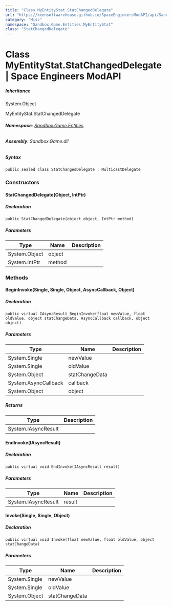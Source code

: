 ```yaml
---
title: "Class MyEntityStat.StatChangedDelegate"
url: "https://keensoftwarehouse.github.io/SpaceEngineersModAPI/api/Sandbox.Game.Entities.MyEntityStat.StatChangedDelegate.html"
category: "Misc"
namespace: "Sandbox.Game.Entities.MyEntityStat"
class: "StatChangedDelegate"
---
```


# Class MyEntityStat.StatChangedDelegate | Space Engineers ModAPI

##### Inheritance

System.Object

MyEntityStat.StatChangedDelegate

###### **Namespace**: [Sandbox.Game.Entities](https://keensoftwarehouse.github.io/SpaceEngineersModAPI/api/Sandbox.Game.Entities.html)

###### **Assembly**: Sandbox.Game.dll

##### Syntax

```
public sealed class StatChangedDelegate : MulticastDelegate
```

### [](#constructors)Constructors

#### [](#Sandbox_Game_Entities_MyEntityStat_StatChangedDelegate__ctor_System_Object_System_IntPtr_)StatChangedDelegate(Object, IntPtr)

##### Declaration

```
public StatChangedDelegate(object object, IntPtr method)
```

##### Parameters

| Type | Name | Description |
| --- | --- | --- |
| System.Object | object |     |
| System.IntPtr | method |     |

### [](#methods)Methods

#### [](#Sandbox_Game_Entities_MyEntityStat_StatChangedDelegate_BeginInvoke_System_Single_System_Single_System_Object_System_AsyncCallback_System_Object_)BeginInvoke(Single, Single, Object, AsyncCallback, Object)

##### Declaration

```
public virtual IAsyncResult BeginInvoke(float newValue, float oldValue, object statChangeData, AsyncCallback callback, object object)
```

##### Parameters

| Type | Name | Description |
| --- | --- | --- |
| System.Single | newValue |     |
| System.Single | oldValue |     |
| System.Object | statChangeData |     |
| System.AsyncCallback | callback |     |
| System.Object | object |     |

##### Returns

| Type | Description |
| --- | --- |
| System.IAsyncResult |     |

#### [](#Sandbox_Game_Entities_MyEntityStat_StatChangedDelegate_EndInvoke_System_IAsyncResult_)EndInvoke(IAsyncResult)

##### Declaration

```
public virtual void EndInvoke(IAsyncResult result)
```

##### Parameters

| Type | Name | Description |
| --- | --- | --- |
| System.IAsyncResult | result |     |

#### [](#Sandbox_Game_Entities_MyEntityStat_StatChangedDelegate_Invoke_System_Single_System_Single_System_Object_)Invoke(Single, Single, Object)

##### Declaration

```
public virtual void Invoke(float newValue, float oldValue, object statChangeData)
```

##### Parameters

| Type | Name | Description |
| --- | --- | --- |
| System.Single | newValue |     |
| System.Single | oldValue |     |
| System.Object | statChangeData |     |